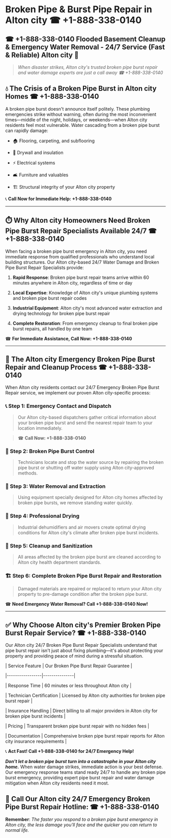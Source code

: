 # Broken Pipe & Burst Pipe Repair in Alton city ☎ +1-888-338-0140  
## ☎ +1-888-338-0140 Flooded Basement Cleanup & Emergency Water Removal - 24/7 Service (Fast & Reliable) Alton city 🚨  

> *When disaster strikes, Alton city's trusted broken pipe burst repair and water damage experts are just a call away ☎ +1-888-338-0140*  

## 💧 The Crisis of a Broken Pipe Burst in Alton city Homes ☎ +1-888-338-0140  

A broken pipe burst doesn't announce itself politely. These plumbing emergencies strike without warning, often during the most inconvenient times—middle of the night, holidays, or weekends—when Alton city residents feel most vulnerable. Water cascading from a broken pipe burst can rapidly damage:  

* 🏠 Flooring, carpeting, and subflooring  
* 🧱 Drywall and insulation  
* ⚡ Electrical systems  
* 🛋️ Furniture and valuables  
* 🏗️ Structural integrity of your Alton city property  

📞 **Call Now for Immediate Help: +1-888-338-0140**  

---  

## ⏱️ Why Alton city Homeowners Need Broken Pipe Burst Repair Specialists Available 24/7 ☎ +1-888-338-0140  

When facing a broken pipe burst emergency in Alton city, you need immediate response from qualified professionals who understand local building structures. Our Alton city-based 24/7 Water Damage and Broken Pipe Burst Repair Specialists provide:  

1. **Rapid Response**: Broken pipe burst repair teams arrive within 60 minutes anywhere in Alton city, regardless of time or day  
2. **Local Expertise**: Knowledge of Alton city's unique plumbing systems and broken pipe burst repair codes  
3. **Industrial Equipment**: Alton city's most advanced water extraction and drying technology for broken pipe burst repair  
4. **Complete Restoration**: From emergency cleanup to final broken pipe burst repairs, all handled by one team  

☎ **For Immediate Assistance, Call Now: +1-888-338-0140**  

---  

## 🔧 The Alton city Emergency Broken Pipe Burst Repair and Cleanup Process ☎ +1-888-338-0140  

When Alton city residents contact our 24/7 Emergency Broken Pipe Burst Repair service, we implement our proven Alton city-specific process:  

### 📞 Step 1: Emergency Contact and Dispatch  
> Our Alton city-based dispatchers gather critical information about your broken pipe burst and send the nearest repair team to your location immediately.  
> ☎ **Call Now: +1-888-338-0140**  

### 🚿 Step 2: Broken Pipe Burst Control  
> Technicians locate and stop the water source by repairing the broken pipe burst or shutting off water supply using Alton city-approved methods.  

### 🌊 Step 3: Water Removal and Extraction  
> Using equipment specially designed for Alton city homes affected by broken pipe bursts, we remove standing water quickly.  

### 💨 Step 4: Professional Drying  
> Industrial dehumidifiers and air movers create optimal drying conditions for Alton city's climate after broken pipe burst incidents.  

### 🧼 Step 5: Cleanup and Sanitization  
> All areas affected by the broken pipe burst are cleaned according to Alton city health department standards.  

### 🏗️ Step 6: Complete Broken Pipe Burst Repair and Restoration  
> Damaged materials are repaired or replaced to return your Alton city property to pre-damage condition after the broken pipe burst.  

☎ **Need Emergency Water Removal? Call +1-888-338-0140 Now!**  

---  

## ✅ Why Choose Alton city's Premier Broken Pipe Burst Repair Service? ☎ +1-888-338-0140  

Our Alton city 24/7 Broken Pipe Burst Repair Specialists understand that pipe burst repair isn't just about fixing plumbing—it's about protecting your property and providing peace of mind during a stressful situation.  

| Service Feature | Our Broken Pipe Burst Repair Guarantee |  
|-----------------|---------------|  
| Response Time | 60 minutes or less throughout Alton city |  
| Technician Certification | Licensed by Alton city authorities for broken pipe burst repair |  
| Insurance Handling | Direct billing to all major providers in Alton city for broken pipe burst incidents |  
| Pricing | Transparent broken pipe burst repair with no hidden fees |  
| Documentation | Comprehensive broken pipe burst repair reports for Alton city insurance requirements |  

📞 **Act Fast! Call +1-888-338-0140 for 24/7 Emergency Help!**  

***Don't let a broken pipe burst turn into a catastrophe in your Alton city home.*** When water damage strikes, immediate action is your best defense. Our emergency response teams stand ready 24/7 to handle any broken pipe burst emergency, providing expert pipe burst repair and water damage mitigation when Alton city residents need it most.  

## 📱 Call Our Alton city 24/7 Emergency Broken Pipe Burst Repair Hotline: ☎ +1-888-338-0140  

**Remember**: *The faster you respond to a broken pipe burst emergency in Alton city, the less damage you'll face and the quicker you can return to normal life.*
